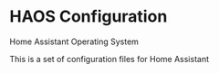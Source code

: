HAOS Configuration
==================

Home Assistant Operating System

This is a set of configuration files for Home Assistant

